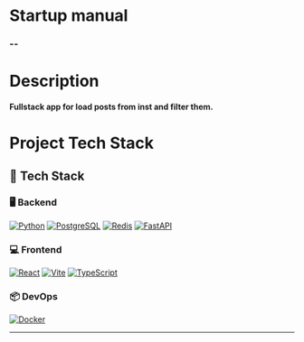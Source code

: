 # Startup manual

### --

# Description

#### Fullstack app for load posts from inst and filter them.

# Project Tech Stack

## 🚀 Tech Stack

### 🖥 Backend
[![Python][python-shield]][ref-python]
[![PostgreSQL][postgresql-shield]][ref-postgresql]
[![Redis][redis-shield]][ref-redis]
[![FastAPI][fastapi-shield]][ref-fastapi]

### 💻 Frontend
[![React][react-shield]][ref-react]
[![Vite][vite-shield]][ref-vite]
[![TypeScript][typescript-shield]][ref-typescript]

### 📦 DevOps
[![Docker][docker-shield]][ref-docker]

---

[python-shield]: https://img.shields.io/badge/python-3776AB?style=for-the-badge&logo=python&logoColor=white
[ref-python]: https://www.python.org/

[postgresql-shield]: https://img.shields.io/badge/postgresql-4169E1?style=for-the-badge&logo=postgresql&logoColor=white
[ref-postgresql]: https://www.postgresql.org/

[redis-shield]: https://img.shields.io/badge/redis-DC382D?style=for-the-badge&logo=redis&logoColor=white
[ref-redis]: https://redis.io/

[fastapi-shield]: https://img.shields.io/badge/fastapi-009688?style=for-the-badge&logo=fastapi&logoColor=white
[ref-fastapi]: https://fastapi.tiangolo.com/

[react-shield]: https://img.shields.io/badge/react-20232A?style=for-the-badge&logo=react&logoColor=61DAFB
[ref-react]: https://react.dev/

[vite-shield]: https://img.shields.io/badge/vite-%23646CFF.svg?style=for-the-badge&logo=vite&logoColor=white
[ref-vite]: https://vitejs.dev/

[typescript-shield]: https://img.shields.io/badge/typescript-007ACC?style=for-the-badge&logo=typescript&logoColor=white
[ref-typescript]: https://www.typescriptlang.org/

[docker-shield]: https://img.shields.io/badge/docker-2496ED?style=for-the-badge&logo=docker&logoColor=white
[ref-docker]: https://www.docker.com/
